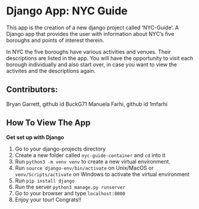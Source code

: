 # **Django App: NYC Guide**
This app is the creation of a new django project called ‘NYC-Guide’.
A Django app that provides the user with information about NYC’s five boroughs and points of interest therein.

In NYC the five boroughs have various activities and venues. Their descriptions are listed in the app. You will have the opportunity to visit each borough individually and also start over, in case you want to view the activites and the descriptions again.

## **Contributors:**
Bryan Garrett, github id BuckG71
Manuela Farhi, github id 1mfarhi

## **How To View The App**



**Get set up with Django**
1. Go to your django-projects directory
2. Create a new folder called `nyc-guide-container` and `cd` into it
3. Run `python3 -m venv venv` to create a new virtual environment.
4. Run `source django-env/bin/activate` on Unix/MacOS or `venv/Scripts/activate` on Windows to activate the virtual environment
5. Run `pip install django`
6. Run the server `python3 manage.py runserver`
7. Go to your browser and type `localhost:8000`
8. Enjoy your tour! Congrats!!









